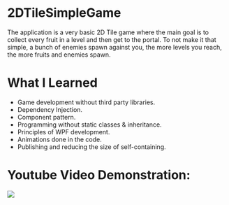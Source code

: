 # 2DTileSimpleGame

The application is a very basic 2D Tile game where the main goal is to collect every fruit in a level and then get to the portal.
To not make it that simple, a bunch of enemies spawn against you, the more levels you reach, the more fruits and enemies spawn. 

# What I Learned

* Game development without third party libraries.
* Dependency Injection.
* Component pattern.
* Programming without static classes & inheritance.
* Principles of WPF development.
* Animations done in the code.
* Publishing and reducing the size of self-containing.

# Youtube Video Demonstration:

[![](https://img.youtube.com/vi/n6A8YJo6yGA/0.jpg)](https://www.youtube.com/watch?v=n6A8YJo6yGA)
